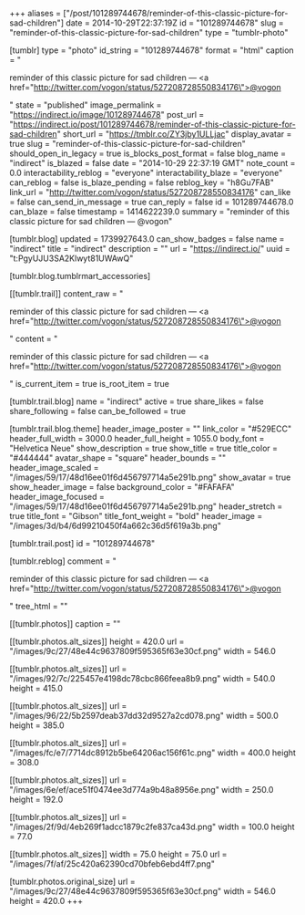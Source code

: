 +++
aliases = ["/post/101289744678/reminder-of-this-classic-picture-for-sad-children"]
date = 2014-10-29T22:37:19Z
id = "101289744678"
slug = "reminder-of-this-classic-picture-for-sad-children"
type = "tumblr-photo"

[tumblr]
type = "photo"
id_string = "101289744678"
format = "html"
caption = "<p>reminder of this classic picture for sad children — <a href=\"http://twitter.com/vogon/status/527208728550834176\">@vogon</a></p>"
state = "published"
image_permalink = "https://indirect.io/image/101289744678"
post_url = "https://indirect.io/post/101289744678/reminder-of-this-classic-picture-for-sad-children"
short_url = "https://tmblr.co/ZY3jby1ULLjac"
display_avatar = true
slug = "reminder-of-this-classic-picture-for-sad-children"
should_open_in_legacy = true
is_blocks_post_format = false
blog_name = "indirect"
is_blazed = false
date = "2014-10-29 22:37:19 GMT"
note_count = 0.0
interactability_reblog = "everyone"
interactability_blaze = "everyone"
can_reblog = false
is_blaze_pending = false
reblog_key = "h8Gu7FAB"
link_url = "http://twitter.com/vogon/status/527208728550834176"
can_like = false
can_send_in_message = true
can_reply = false
id = 101289744678.0
can_blaze = false
timestamp = 1414622239.0
summary = "reminder of this classic picture for sad children — @vogon"

[tumblr.blog]
updated = 1739927643.0
can_show_badges = false
name = "indirect"
title = "indirect"
description = ""
url = "https://indirect.io/"
uuid = "t:PgyUJU3SA2Klwyt81UWAwQ"

[tumblr.blog.tumblrmart_accessories]

[[tumblr.trail]]
content_raw = "<p>reminder of this classic picture for sad children — <a href=\"http://twitter.com/vogon/status/527208728550834176\">@vogon</a></p>"
content = "<p>reminder of this classic picture for sad children &mdash; <a href=\"http://twitter.com/vogon/status/527208728550834176\">@vogon</a></p>"
is_current_item = true
is_root_item = true

[tumblr.trail.blog]
name = "indirect"
active = true
share_likes = false
share_following = false
can_be_followed = true

[tumblr.trail.blog.theme]
header_image_poster = ""
link_color = "#529ECC"
header_full_width = 3000.0
header_full_height = 1055.0
body_font = "Helvetica Neue"
show_description = true
show_title = true
title_color = "#444444"
avatar_shape = "square"
header_bounds = ""
header_image_scaled = "/images/59/17/48d16ee01f6d456797714a5e291b.png"
show_avatar = true
show_header_image = false
background_color = "#FAFAFA"
header_image_focused = "/images/59/17/48d16ee01f6d456797714a5e291b.png"
header_stretch = true
title_font = "Gibson"
title_font_weight = "bold"
header_image = "/images/3d/b4/6d99210450f4a662c36d5f619a3b.png"

[tumblr.trail.post]
id = "101289744678"

[tumblr.reblog]
comment = "<p>reminder of this classic picture for sad children — <a href=\"http://twitter.com/vogon/status/527208728550834176\">@vogon</a></p>"
tree_html = ""

[[tumblr.photos]]
caption = ""

[[tumblr.photos.alt_sizes]]
height = 420.0
url = "/images/9c/27/48e44c9637809f595365f63e30cf.png"
width = 546.0

[[tumblr.photos.alt_sizes]]
url = "/images/92/7c/225457e4198dc78cbc866feea8b9.png"
width = 540.0
height = 415.0

[[tumblr.photos.alt_sizes]]
url = "/images/96/22/5b2597deab37dd32d9527a2cd078.png"
width = 500.0
height = 385.0

[[tumblr.photos.alt_sizes]]
url = "/images/fc/e7/7714dc8912b5be64206ac156f61c.png"
width = 400.0
height = 308.0

[[tumblr.photos.alt_sizes]]
url = "/images/6e/ef/ace51f0474ee3d774a9b48a8956e.png"
width = 250.0
height = 192.0

[[tumblr.photos.alt_sizes]]
url = "/images/2f/9d/4eb269f1adcc1879c2fe837ca43d.png"
width = 100.0
height = 77.0

[[tumblr.photos.alt_sizes]]
width = 75.0
height = 75.0
url = "/images/7f/af/25c420a62390cd70bfeb6ebd4ff7.png"

[tumblr.photos.original_size]
url = "/images/9c/27/48e44c9637809f595365f63e30cf.png"
width = 546.0
height = 420.0
+++
